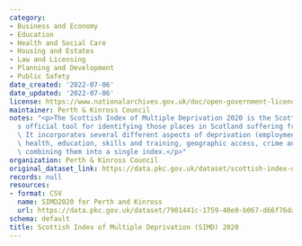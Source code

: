 ```yaml
---
category:
- Business and Economy
- Education
- Health and Social Care
- Housing and Estates
- Law and Licensing
- Planning and Development
- Public Safety
date_created: '2022-07-06'
date_updated: '2022-07-06'
license: https://www.nationalarchives.gov.uk/doc/open-government-licence/version/3/
maintainer: Perth & Kinross Council
notes: "<p>The Scottish Index of Multiple Deprivation 2020 is the Scottish Government\u2019\
  s official tool for identifying those places in Scotland suffering from deprivation.\
  \ It incorporates several different aspects of deprivation (employment, income,\
  \ health, education, skills and training, geographic access, crime and housing),\
  \ combining them into a single index.</p>"
organization: Perth & Kinross Council
original_dataset_link: https://data.pkc.gov.uk/dataset/scottish-index-of-multiple-deprivation-simd-2020
records: null
resources:
- format: CSV
  name: SIMD2020 for Perth and Kinross
  url: https://data.pkc.gov.uk/dataset/7901441c-1759-40e0-b067-d66f76daaad2/resource/cb9f7eb8-b4e0-4f2e-8db0-171697fbbcc3/download/simd_2020v2_perthandkinrossextractdeciles.csv
schema: default
title: Scottish Index of Multiple Deprivation (SIMD) 2020
---
```

